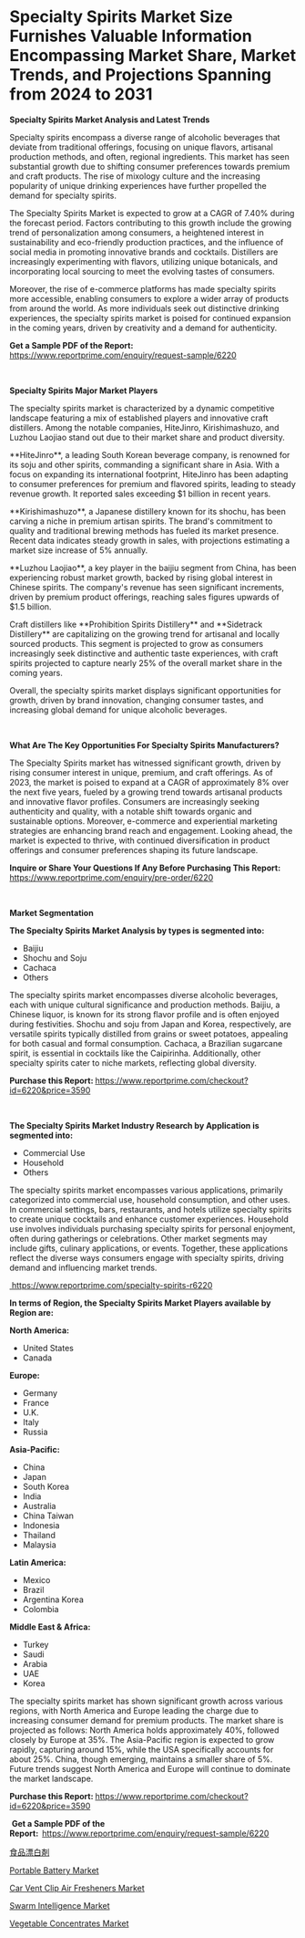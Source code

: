 <p><h1>Specialty Spirits Market Size Furnishes Valuable Information Encompassing Market Share, Market Trends, and Projections Spanning from 2024 to 2031</h1></p><p><strong>Specialty Spirits Market Analysis and Latest Trends</strong></p>
<p><p>Specialty spirits encompass a diverse range of alcoholic beverages that deviate from traditional offerings, focusing on unique flavors, artisanal production methods, and often, regional ingredients. This market has seen substantial growth due to shifting consumer preferences towards premium and craft products. The rise of mixology culture and the increasing popularity of unique drinking experiences have further propelled the demand for specialty spirits.</p><p>The Specialty Spirits Market is expected to grow at a CAGR of 7.40% during the forecast period. Factors contributing to this growth include the growing trend of personalization among consumers, a heightened interest in sustainability and eco-friendly production practices, and the influence of social media in promoting innovative brands and cocktails. Distillers are increasingly experimenting with flavors, utilizing unique botanicals, and incorporating local sourcing to meet the evolving tastes of consumers.</p><p>Moreover, the rise of e-commerce platforms has made specialty spirits more accessible, enabling consumers to explore a wider array of products from around the world. As more individuals seek out distinctive drinking experiences, the specialty spirits market is poised for continued expansion in the coming years, driven by creativity and a demand for authenticity.</p></p>
<p><strong>Get a Sample PDF of the Report:&nbsp;</strong> <a href="https://www.reportprime.com/enquiry/request-sample/6220">https://www.reportprime.com/enquiry/request-sample/6220</a></p>
<p>&nbsp;</p>
<p><strong>Specialty Spirits Major Market Players</strong></p>
<p><p>The specialty spirits market is characterized by a dynamic competitive landscape featuring a mix of established players and innovative craft distillers. Among the notable companies, HiteJinro, Kirishimashuzo, and Luzhou Laojiao stand out due to their market share and product diversity.</p><p>**HiteJinro**, a leading South Korean beverage company, is renowned for its soju and other spirits, commanding a significant share in Asia. With a focus on expanding its international footprint, HiteJinro has been adapting to consumer preferences for premium and flavored spirits, leading to steady revenue growth. It reported sales exceeding $1 billion in recent years.</p><p>**Kirishimashuzo**, a Japanese distillery known for its shochu, has been carving a niche in premium artisan spirits. The brand's commitment to quality and traditional brewing methods has fueled its market presence. Recent data indicates steady growth in sales, with projections estimating a market size increase of 5% annually.</p><p>**Luzhou Laojiao**, a key player in the baijiu segment from China, has been experiencing robust market growth, backed by rising global interest in Chinese spirits. The company's revenue has seen significant increments, driven by premium product offerings, reaching sales figures upwards of $1.5 billion.</p><p>Craft distillers like **Prohibition Spirits Distillery** and **Sidetrack Distillery** are capitalizing on the growing trend for artisanal and locally sourced products. This segment is projected to grow as consumers increasingly seek distinctive and authentic taste experiences, with craft spirits projected to capture nearly 25% of the overall market share in the coming years.</p><p>Overall, the specialty spirits market displays significant opportunities for growth, driven by brand innovation, changing consumer tastes, and increasing global demand for unique alcoholic beverages.</p></p>
<p>&nbsp;</p>
<p><strong>What Are The Key Opportunities For Specialty Spirits Manufacturers?</strong></p>
<p><p>The Specialty Spirits market has witnessed significant growth, driven by rising consumer interest in unique, premium, and craft offerings. As of 2023, the market is poised to expand at a CAGR of approximately 8% over the next five years, fueled by a growing trend towards artisanal products and innovative flavor profiles. Consumers are increasingly seeking authenticity and quality, with a notable shift towards organic and sustainable options. Moreover, e-commerce and experiential marketing strategies are enhancing brand reach and engagement. Looking ahead, the market is expected to thrive, with continued diversification in product offerings and consumer preferences shaping its future landscape.</p></p>
<p><strong>Inquire or Share Your Questions If Any Before Purchasing This Report:</strong> <a href="https://www.reportprime.com/enquiry/pre-order/6220">https://www.reportprime.com/enquiry/pre-order/6220</a></p>
<p>&nbsp;</p>
<p><strong>Market Segmentation</strong></p>
<p><strong>The Specialty Spirits Market Analysis by types is segmented into:</strong></p>
<p><ul><li>Baijiu</li><li>Shochu and Soju</li><li>Cachaca</li><li>Others</li></ul></p>
<p><p>The specialty spirits market encompasses diverse alcoholic beverages, each with unique cultural significance and production methods. Baijiu, a Chinese liquor, is known for its strong flavor profile and is often enjoyed during festivities. Shochu and soju from Japan and Korea, respectively, are versatile spirits typically distilled from grains or sweet potatoes, appealing for both casual and formal consumption. Cachaca, a Brazilian sugarcane spirit, is essential in cocktails like the Caipirinha. Additionally, other specialty spirits cater to niche markets, reflecting global diversity.</p></p>
<p><strong>Purchase this Report:&nbsp;</strong><a href="https://www.reportprime.com/checkout?id=6220&price=3590">https://www.reportprime.com/checkout?id=6220&price=3590</a></p>
<p>&nbsp;</p>
<p><strong>The Specialty Spirits Market Industry Research by Application is segmented into:</strong></p>
<p><ul><li>Commercial Use</li><li>Household</li><li>Others</li></ul></p>
<p><p>The specialty spirits market encompasses various applications, primarily categorized into commercial use, household consumption, and other uses. In commercial settings, bars, restaurants, and hotels utilize specialty spirits to create unique cocktails and enhance customer experiences. Household use involves individuals purchasing specialty spirits for personal enjoyment, often during gatherings or celebrations. Other market segments may include gifts, culinary applications, or events. Together, these applications reflect the diverse ways consumers engage with specialty spirits, driving demand and influencing market trends.</p></p>
<p><a href="https://www.reportprime.com/specialty-spirits-r6220">&nbsp;https://www.reportprime.com/specialty-spirits-r6220</a></p>
<p><strong>In terms of Region, the Specialty Spirits Market Players available by Region are:</strong></p>
<p>
    <p> <strong> North America: </strong>
        <ul>
            <li>United States</li>
            <li>Canada</li>
        </ul>
        </p> 
    <p> <strong> Europe: </strong>
        <ul>
            <li>Germany</li>
            <li>France</li>
            <li>U.K.</li>
            <li>Italy</li>
            <li>Russia</li>
        </ul>
        </p> 
    <p> <strong> Asia-Pacific: </strong>
        <ul>
            <li>China</li>
            <li>Japan</li>
            <li>South Korea</li>
            <li>India</li>
            <li>Australia</li>
            <li>China Taiwan</li>
            <li>Indonesia</li>
            <li>Thailand</li>
            <li>Malaysia</li>
        </ul>
        </p> 
    <p> <strong> Latin America: </strong>
        <ul>
            <li>Mexico</li>
            <li>Brazil</li>
            <li>Argentina Korea</li>
            <li>Colombia</li>
        </ul>
        </p> 
    <p> <strong> Middle East & Africa: </strong>
        <ul>
            <li>Turkey</li>
            <li>Saudi</li>
            <li>Arabia</li>
            <li>UAE</li>
            <li>Korea</li>
        </ul>
    </p>
    </p>
<p><p>The specialty spirits market has shown significant growth across various regions, with North America and Europe leading the charge due to increasing consumer demand for premium products. The market share is projected as follows: North America holds approximately 40%, followed closely by Europe at 35%. The Asia-Pacific region is expected to grow rapidly, capturing around 15%, while the USA specifically accounts for about 25%. China, though emerging, maintains a smaller share of 5%. Future trends suggest North America and Europe will continue to dominate the market landscape.</p></p>
<p><strong>Purchase this Report: </strong><a href="https://www.reportprime.com/checkout?id=6220&price=3590">https://www.reportprime.com/checkout?id=6220&price=3590</a></p>
<p>&nbsp;<strong>Get a Sample PDF of the Report:&nbsp;&nbsp;</strong><a href="https://www.reportprime.com/enquiry/request-sample/6220">https://www.reportprime.com/enquiry/request-sample/6220</a></p>
<p><strong></strong></p>
<p><p><a href="https://medium.com/@alyle7648/%E3%82%B0%E3%83%AD%E3%83%BC%E3%83%90%E3%83%AB%E9%A3%9F%E5%93%81%E9%99%A4%E8%89%B2%E5%89%A4%E7%94%A3%E6%A5%AD%E7%A0%94%E7%A9%B6%E5%A0%B1%E5%91%8A%E6%9B%B8-%E7%AB%B6%E4%BA%89%E7%92%B0%E5%A2%83-%E5%B8%82%E5%A0%B4%E8%A6%8F%E6%A8%A1-%E5%9C%B0%E5%9F%9F%E3%81%AE%E7%8A%B6%E6%B3%81%E3%81%A8%E4%BA%88%E6%B8%AC-2024%E5%B9%B4-2031%E5%B9%B4-f9e785ac198c">食品漂白剤</a></p><p><a href="https://www.linkedin.com/pulse/global-portable-battery-market-focus-product-type-lithium-ion-y4jae?trackingId=z9%2BCvz2aRRuL94bOIjt1NA%3D%3D">Portable Battery Market</a></p><p><a href="https://www.linkedin.com/pulse/car-vent-clip-air-fresheners-industry-forecast-market-shifts-strategic-bd0kc?trackingId=3pkFp1HPQFmK%2BvpqDgo6kg%3D%3D">Car Vent Clip Air Fresheners Market</a></p><p><a href="https://medium.com/@kaylagreenj1521/swarm-intelligence-market-a-global-and-regional-analysis-focus-on-region-country-level-bf83730b146f">Swarm Intelligence Market</a></p><p><a href="https://github.com/gdfhhhj/Market-Research-Report-List-6/blob/main/vegetable-concentrates-market.md">Vegetable Concentrates Market</a></p></p>